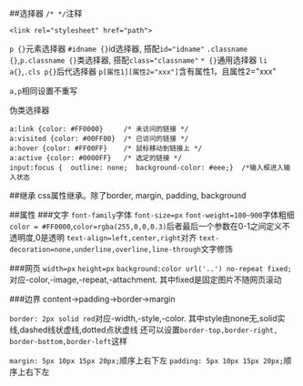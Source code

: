 ##选择器
`/* */`注释

`<link rel="stylesheet" href="path">`

`p {}`元素选择器
`#idname {}`id选择器, 搭配`id="idname"`
`.classname {}`,`p.classname {}`类选择器, 搭配`class="classname"`
`* {}`通用选择器
`li a{}`,`.cls p{}`后代选择器
`p[属性1][属性2="xxx"]`含有属性1，且属性2="xxx"

`a,p`相同设置不重写

伪类选择器
```
a:link {color: #FF0000}		/* 未访问的链接 */
a:visited {color: #00FF00}	/* 已访问的链接 */
a:hover {color: #FF00FF}	/* 鼠标移动到链接上 */
a:active {color: #0000FF}	/* 选定的链接 */
input:focus {  outline: none;  background-color: #eee;}  /*输入框进入输入状态
```

##继承
css属性继承。除了border, margin, padding, background

##属性
###文字
`font-family`字体
`font-size=px`
`font-weight=100~900`字体粗细
`color = #FF0000`,`color=rgba(255,0,0,0.3)`后者最后一个参数在0-1之间定义不透明度,0是透明
`text-align=left,center,right`对齐
`text-decoration=none,underline,overline,line-through`文字修饰

###网页
`width=px`
`height=px`
`background:color url('..') no-repeat fixed;`对应-color,-image,-repeat,-attachment.  其中fixed是固定图片不随网页滚动

###边界
content->padding->border->margin

`border: 2px solid red`对应-width,-style,-color. 其中style由none无,solid实线,dashed线状虚线,dotted点状虚线
还可以设置`border-top,border-right, border-bottom,border-left`这样

`margin: 5px 10px 15px 20px;`顺序上右下左
`padding: 5px 10px 15px 20px;`顺序上右下左
